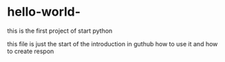 # hello-world-
this is the first project of start python 

this file is just the start of the introduction in guthub how to use it and how to create respon
